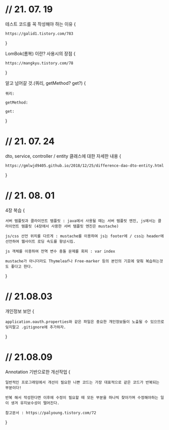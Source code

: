 # // 21. 07. 19

테스트 코드를 꼭 작성해야 하는 이유 {

    https://galid1.tistory.com/783

}

LomBok(롬복) 이란? 사용시의 장점 {

    https://mangkyu.tistory.com/78

}

알고 넘어갈 것.(쿼리, getMethod? get?) {

    쿼리:

    getMethod:

    get:

}

# // 21. 07. 24

dto, service, controller / entity 클래스에 대한 자세한 내용 {

    https://gmlwjd9405.github.io/2018/12/25/difference-dao-dto-entity.html

}

# // 21. 08. 01

4장 복습 {

    서버 템플릿과 클라이언트 템플릿 : java에서 사용될 때는 서버 템플릿 엔진, js에서는 클라이언트 템플릿 (4장에서 사용한 서버 템플릿 엔진은 mustache)
    
    js/css 선언 위치를 다르게 : mustache를 이용하여 js는 footer에 / css는 header에 선언하여 웹사이트 로딩 속도를 향상시킴.

    js 객체를 이용하여 전역 변수 충돌 문제를 회피 : var index

    mustache가 아니더라도 Thymeleaf나 Free-marker 등의 본인의 기호에 맞춰 복습하는것도 좋다고 한다.
    
}

# // 21.08.03

개인정보 보안 {

    application.oauth.properties와 같은 파일은 중요한 개인정보들이 노출될 수 있으므로 잊지말고 .gitignore에 추가하자.

}

# // 21.08.09

Annotation 기반으로한 개선작업 {

    일반적인 프로그래밍에서 개선이 필요한 나쁜 코드는 가장 대표적으로 같은 코드가 반복되는 부분이다!

    반복 해서 작성한다면 이후에 수정이 필요할 때 모든 부분을 하나씩 찾아가며 수정해야하는 일이 생겨 유지보수성이 떨어진다.

    참고문서 : https://palyoung.tistory.com/72

}